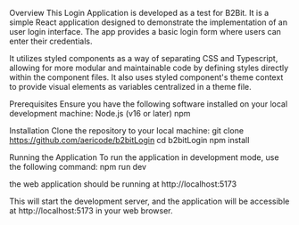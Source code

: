 Overview
This Login Application is developed as a test for B2Bit. It is a simple React application designed to demonstrate the implementation of an user login interface. The app provides a basic login form where users can enter their credentials.

It utilizes styled components as a way of separating CSS and Typescript, allowing for more modular and maintainable code by defining styles directly within the component files.
It also uses styled component's theme context to provide visual elements as variables centralized in a theme file.

Prerequisites
Ensure you have the following software installed on your local development machine:
Node.js (v16 or later)
npm

Installation
Clone the repository to your local machine:
git clone https://github.com/aericode/b2bitLogin
cd b2bitLogin
npm install

Running the Application
To run the application in development mode, use the following command:
npm run dev

the web application should be running at http://localhost:5173

This will start the development server, and the application will be accessible at http://localhost:5173 in your web browser.
